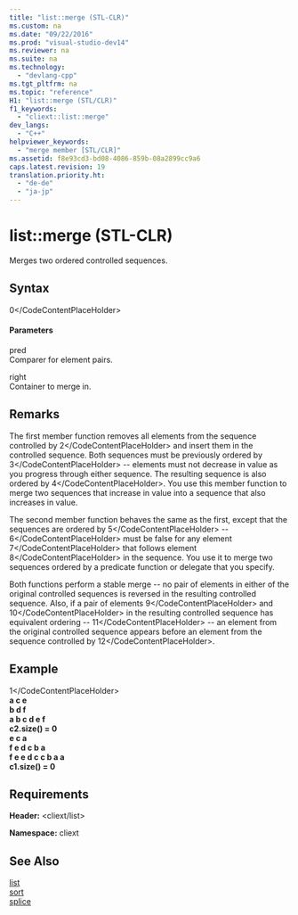 ```yaml
---
title: "list::merge (STL-CLR)"
ms.custom: na
ms.date: "09/22/2016"
ms.prod: "visual-studio-dev14"
ms.reviewer: na
ms.suite: na
ms.technology: 
  - "devlang-cpp"
ms.tgt_pltfrm: na
ms.topic: "reference"
H1: "list::merge (STL/CLR)"
f1_keywords: 
  - "cliext::list::merge"
dev_langs: 
  - "C++"
helpviewer_keywords: 
  - "merge member [STL/CLR]"
ms.assetid: f8e93cd3-bd08-4086-859b-08a2899cc9a6
caps.latest.revision: 19
translation.priority.ht: 
  - "de-de"
  - "ja-jp"
---
```

# list::merge (STL-CLR)
Merges two ordered controlled sequences.  
  
## Syntax  
  
<CodeContentPlaceHolder>0\</CodeContentPlaceHolder>  
#### Parameters  
 pred  
 Comparer for element pairs.  
  
 right  
 Container to merge in.  
  
## Remarks  
 The first member function removes all elements from the sequence controlled by <CodeContentPlaceHolder>2\</CodeContentPlaceHolder> and insert them in the controlled sequence. Both sequences must be previously ordered by <CodeContentPlaceHolder>3\</CodeContentPlaceHolder> -- elements must not decrease in value as you progress through either sequence. The resulting sequence is also ordered by <CodeContentPlaceHolder>4\</CodeContentPlaceHolder>. You use this member function to merge two sequences that increase in value into a sequence that also increases in value.  
  
 The second member function behaves the same as the first, except that the sequences are ordered by <CodeContentPlaceHolder>5\</CodeContentPlaceHolder> -- <CodeContentPlaceHolder>6\</CodeContentPlaceHolder> must be false for any element <CodeContentPlaceHolder>7\</CodeContentPlaceHolder> that follows element <CodeContentPlaceHolder>8\</CodeContentPlaceHolder> in the sequence. You use it to merge two sequences ordered by a predicate function or delegate that you specify.  
  
 Both functions perform a stable merge -- no pair of elements in either of the original controlled sequences is reversed in the resulting controlled sequence. Also, if a pair of elements <CodeContentPlaceHolder>9\</CodeContentPlaceHolder> and <CodeContentPlaceHolder>10\</CodeContentPlaceHolder> in the resulting controlled sequence has equivalent ordering -- <CodeContentPlaceHolder>11\</CodeContentPlaceHolder> -- an element from the original controlled sequence appears before an element from the sequence controlled by <CodeContentPlaceHolder>12\</CodeContentPlaceHolder>.  
  
## Example  
  
<CodeContentPlaceHolder>1\</CodeContentPlaceHolder>  
  **a c e**  
 **b d f**  
 **a b c d e f**  
**c2.size() = 0**  
 **e c a**  
 **f e d c b a**  
 **f e e d c c b a a**  
**c1.size() = 0**   
## Requirements  
 **Header:** \<cliext/list>  
  
 **Namespace:** cliext  
  
## See Also  
 [list](../vs140/list--stl-clr-.md)   
 [sort](../vs140/list--sort--stl-clr-.md)   
 [splice](../vs140/list--splice--stl-clr-.md)